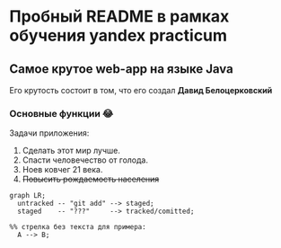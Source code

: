# Пробный README в рамках обучения yandex practicum

## Самое крутое web-app на языке Java

Его крутость состоит в том, что его создал **Давид Белоцерковский**

### Основные функции 😂

Задачи приложения:

1. Сделать этот мир лучше.
2. Спасти человечество от голода.
3. Ноев ковчег 21 века.
4. ~~Повысить рождаемость населения~~

```mermaid
graph LR;
  untracked -- "git add" --> staged;
  staged    -- "???"     --> tracked/comitted;

%% стрелка без текста для примера: 
  A --> B;
```